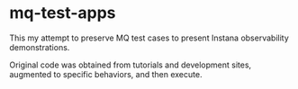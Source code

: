 # mq-test-apps

This my attempt to preserve MQ test cases to present Instana observability demonstrations. 

Original code was obtained from tutorials and development sites, augmented to specific behaviors, and then execute.
